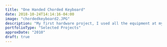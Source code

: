 ```yaml
---
title: "One Handed Chorded Keyboard"
date: 2018-10-24T14:14:16-04:00
image: "chordedkeyboard2.JPG"
description: "My first hardware project, I used all the equipment at my local hackerspace. 3D Printed and Laser Cut, this project used an embedded processor to translate finger movements to keyboard inputs and also featured a virtual mouse."
portfolioType: "Selected Projects"
approxDate: "2010"
draft: true
---
```



